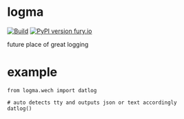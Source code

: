 # logma 

[![Build](https://github.com/peakiq/logma/workflows/logma/badge.svg)](https://github.com/peakiq/logma)
[![PyPI version fury.io](https://badge.fury.io/py/logma.svg)](https://pypi.python.org/pypi/logma/)

future place of great logging

# example

```
from logma.wech import datlog

# auto detects tty and outputs json or text accordingly
datlog()
```
